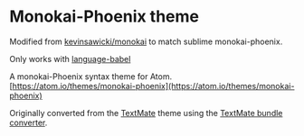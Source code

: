 # Monokai-Phoenix theme

Modified from [kevinsawicki/monokai](https://github.com/kevinsawicki/monokai) to match sublime monokai-phoenix.

Only works with [language-babel](https://github.com/gandm/language-babel)

A monokai-Phoenix syntax theme for Atom. [https://atom.io/themes/monokai-phoenix](https://atom.io/themes/monokai-phoenix)

Originally converted from the [TextMate](http://www.monokai.nl/blog/wp-content/asdev/Monokai.tmTheme)
theme using the [TextMate bundle converter](http://atom.io/docs/latest/converting-a-text-mate-theme).
